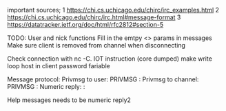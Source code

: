 important sources;
1 https://chi.cs.uchicago.edu/chirc/irc_examples.html
2 https://chi.cs.uchicago.edu/chirc/irc.html#message-format
3 https://datatracker.ietf.org/doc/html/rfc2812#section-5

TODO:
User and nick functions
Fill in the emtpy <> params in messages
Make sure client is removed from channel when disconnecting

Check connection with nc -C. IOT instruction (core dumped)
make write loop
host in client
password fariable 


Message protocol:
Privmsg to user: <sender host> PRIVMSG <username receiver> :<message>
Privmsg to channel: <sender host> PRIVMSG <channel name> :<message>
Numeric reply: <server host> <numeric code> <username> <params> :<message>

Help messages needs to be numeric reply2